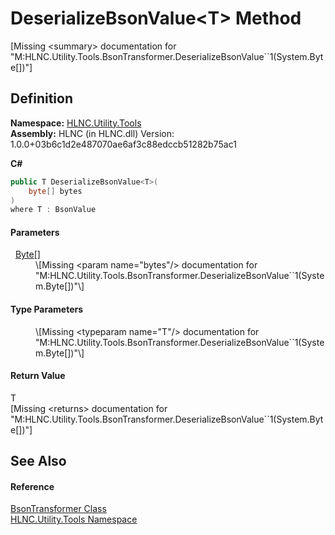 # DeserializeBsonValue&lt;T&gt; Method


\[Missing &lt;summary&gt; documentation for "M:HLNC.Utility.Tools.BsonTransformer.DeserializeBsonValue``1(System.Byte[])"\]



## Definition
**Namespace:** <a href="N_HLNC_Utility_Tools">HLNC.Utility.Tools</a>  
**Assembly:** HLNC (in HLNC.dll) Version: 1.0.0+03b6c1d2e487070ae6af3c88edccb51282b75ac1

**C#**
``` C#
public T DeserializeBsonValue<T>(
	byte[] bytes
)
where T : BsonValue

```



#### Parameters
<dl><dt>  <a href="https://learn.microsoft.com/dotnet/api/system.byte" target="_blank" rel="noopener noreferrer">Byte</a>[]</dt><dd>\[Missing &lt;param name="bytes"/&gt; documentation for "M:HLNC.Utility.Tools.BsonTransformer.DeserializeBsonValue``1(System.Byte[])"\]</dd></dl>

#### Type Parameters
<dl><dt /><dd>\[Missing &lt;typeparam name="T"/&gt; documentation for "M:HLNC.Utility.Tools.BsonTransformer.DeserializeBsonValue``1(System.Byte[])"\]</dd></dl>

#### Return Value
T  
\[Missing &lt;returns&gt; documentation for "M:HLNC.Utility.Tools.BsonTransformer.DeserializeBsonValue``1(System.Byte[])"\]

## See Also


#### Reference
<a href="T_HLNC_Utility_Tools_BsonTransformer">BsonTransformer Class</a>  
<a href="N_HLNC_Utility_Tools">HLNC.Utility.Tools Namespace</a>  
